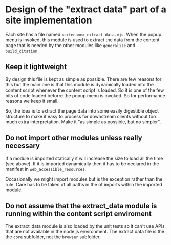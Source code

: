 # Design of the "extract data" part of a site implementation

Each site has a file named ```<sitename>_extract_data.mjs```.
When the popup menu is invoked, this module is used to extract the data from the content page
that is needed by the other modules like ```generalize``` and ```build_citation```.
  
## Keep it lightweight

By design this file is kept as simple as possible. There are few reasons for this but the main one is that this module is dynamically loaded into the content script whenever the content script is loaded.
So it is one of the few bits of code loaded beforre the popup menu is invoked.
So for performance reasons we keep it small.

So, the idea is to extract the page data into some easily digestible object structure to make it easy to process for downstream clients
without too much extra interpretation. Make it "as simple as possible, but no simpler".

## Do not import other modules unless really necessary
  
If a module is imported statically it will increase the size to load all the time (see above).
If it is imported dynamically then it has to be declared in the manifest in ```web_accessible_resources```.
  
Occasionally we might import modules but is the exception rather than the rule. Care has to be taken of all paths in the of imports within the imported module.
  
## Do not assume that the extract_data module is running within the content script enviroment
  
The extract_data module is also loaded by the unit tests so it can't use APIs that are not available in the node.js environment.
The extract data file is the the ```core``` subfolder, not the ```browser``` subfolder.
